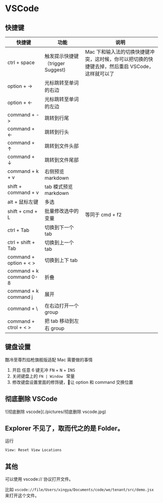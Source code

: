 # VSCode

## 快捷键

| 快捷键 | 功能 | 说明 |
| --- | --- | --- |
| ctrl + space | 触发提示快捷键（trigger Suggest) | Mac 下和输入法的切换快捷键冲突，这时候，你可以把切换的快捷键去掉，然后重启 VSCode，这样就可以了 |
| option + -> | 光标跳转至单词的右边 |  |
| option + <- | 光标跳转至单词的左边 |  |
| command + -> | 跳转到行尾 |  |
| command + <- | 跳转到行头 |  |
| command + ↑ | 跳转到文件头部 |  |
| command + ↓ | 跳转到文件尾部 |  |
| command + k + v | 右侧预览 markdown |  |
| shift + command + v | tab 模式预览 markdown |  |
| alt + 鼠标左键 | 多选 |  |
| shift + cmd + L | 批量修改选中的变量 | 等同于 cmd + f2 |
| ctrl + Tab | 切换到下一个 tab |  |
| ctrl + shift + Tab | 切换到上一个 tab |  |
| command + option + < > | 切换到上下 tab |  |
| command + k command 0-8 | 折叠 |  |
| command + k command j | 展开 |  |
| command + \  | 在右边打开一个 group |  |
| command + ctrol + < > | 把 tab 移动到左右 group |  |

## 键盘设置

酷冷至尊烈焰枪旗舰版适配 Mac 需要做的事情

1. 开启 任意 6 键无冲 <kbd>FN</kbd> + <kbd>N</kbd> + <kbd>INS</kbd>
2. 关闭键盘上的 `FN | Window ` 常量
3. 修改键盘设置里面的修饰键，让 option 和 command 交换位置

## 彻底删除 VSCode

![彻底删除 vscode](./pictures/彻底删除 vscode.jpg)

## Explorer 不见了，取而代之的是 Folder。

运行

```bash
View: Reset View Locations
```

## 其他

可以使用 vscode:// 协议打开文件。

比如 `vscode://file/Users/xingya/Documents/code/we/tenant/src/demo.jsx` 来打开这个文件。
